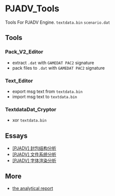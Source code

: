 # PJADV_Tools
Tools For PJADV Engine. `textdata.bin` `scenario.dat`

## Tools
### Pack_V2_Editor
- extract `.dat` with `GAMEDAT PAC2` signature
- pack files to `.dat` with `GAMEDAT PAC2` signature

### Text_Editor
- export msg text from `textdata.bin`
- import msg text to `textdata.bin`

### TextdataDat_Cryptor
- xor `textdata.bin`

## Essays
- [[PJADV] 封包结构分析](https://github.com/Dir-A/Dir-A_Essays_MD/blob/main/Reverse/%5BPJADV%5D%20%E5%B0%81%E5%8C%85%E7%BB%93%E6%9E%84%E5%88%86%E6%9E%90/%5BPJADV%5D%20%E5%B0%81%E5%8C%85%E7%BB%93%E6%9E%84%E5%88%86%E6%9E%90.md)
- [[PJADV] 文件系统分析](https://github.com/Dir-A/Dir-A_Essays_MD/blob/main/Reverse/%5BPJADV%5D%20%E6%96%87%E4%BB%B6%E7%B3%BB%E7%BB%9F%E5%88%86%E6%9E%90/%5BPJADV%5D%20%E6%96%87%E4%BB%B6%E7%B3%BB%E7%BB%9F%E5%88%86%E6%9E%90.md)
- [[PJADV] 字体渲染分析](https://github.com/Dir-A/Dir-A_Essays_MD/blob/main/Reverse/%5BPJADV%5D%20%E5%AD%97%E4%BD%93%E6%B8%B2%E6%9F%93%E5%88%86%E6%9E%90/%5BPJADV%5D%20%E5%AD%97%E4%BD%93%E6%B8%B2%E6%9F%93%E5%88%86%E6%9E%90.md)

## More
- [the analytical report](/etc)
